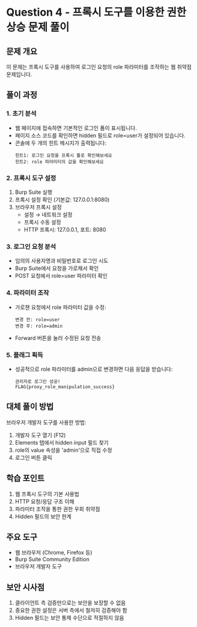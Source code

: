# Question 4 - 프록시 도구를 이용한 권한 상승 문제 풀이

## 문제 개요
이 문제는 프록시 도구를 사용하여 로그인 요청의 role 파라미터를 조작하는 웹 취약점 문제입니다.

## 풀이 과정

### 1. 초기 분석
- 웹 페이지에 접속하면 기본적인 로그인 폼이 표시됩니다.
- 페이지 소스 코드를 확인하면 hidden 필드로 role=user가 설정되어 있습니다.
- 콘솔에 두 개의 힌트 메시지가 출력됩니다:
  ```
  힌트1: 로그인 요청을 프록시 툴로 확인해보세요
  힌트2: role 파라미터의 값을 확인해보세요
  ```

### 2. 프록시 도구 설정
1. Burp Suite 실행
2. 프록시 설정 확인 (기본값: 127.0.0.1:8080)
3. 브라우저 프록시 설정
   - 설정 → 네트워크 설정
   - 프록시 수동 설정
   - HTTP 프록시: 127.0.0.1, 포트: 8080

### 3. 로그인 요청 분석
- 임의의 사용자명과 비밀번호로 로그인 시도
- Burp Suite에서 요청을 가로채서 확인
- POST 요청에서 role=user 파라미터 확인

### 4. 파라미터 조작
- 가로챈 요청에서 role 파라미터 값을 수정:
  ```
  변경 전: role=user
  변경 후: role=admin
  ```
- Forward 버튼을 눌러 수정된 요청 전송

### 5. 플래그 획득
- 성공적으로 role 파라미터를 admin으로 변경하면 다음 응답을 받습니다:
  ```
  관리자로 로그인 성공!
  FLAG{proxy_role_manipulation_success}
  ```

## 대체 풀이 방법
브라우저 개발자 도구를 사용한 방법:
1. 개발자 도구 열기 (F12)
2. Elements 탭에서 hidden input 필드 찾기
3. role의 value 속성을 'admin'으로 직접 수정
4. 로그인 버튼 클릭

## 학습 포인트
1. 웹 프록시 도구의 기본 사용법
2. HTTP 요청/응답 구조 이해
3. 파라미터 조작을 통한 권한 우회 취약점
4. Hidden 필드의 보안 한계

## 주요 도구
- 웹 브라우저 (Chrome, Firefox 등)
- Burp Suite Community Edition
- 브라우저 개발자 도구

## 보안 시사점
1. 클라이언트 측 검증만으로는 보안을 보장할 수 없음
2. 중요한 권한 설정은 서버 측에서 철저히 검증해야 함
3. Hidden 필드는 보안 통제 수단으로 적절하지 않음